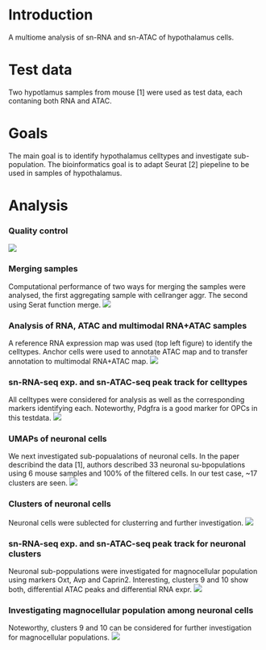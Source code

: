 <!-- GETTING STARTED -->
# Introduction
A multiome analysis of sn-RNA and sn-ATAC of hypothalamus cells.

# Test data
Two hypotlamus samples from mouse [1] were used as test data, each contaning both RNA and ATAC.

# Goals
The main goal is to identify hypothalamus celltypes and investigate sub-population. The bioinformatics goal is to adapt Seurat [2] piepeline to be used in samples of hypothalamus.

#  Analysis
### Quality control

![](https://blogger.googleusercontent.com/img/b/R29vZ2xl/AVvXsEgscA9dYsOLuoRLlwRgy_UotYX6TgAjv0TAgS4jbXBi0Qa01Ybnt_fpQGKA9Mh7neWJodtCm8nVrr3SW8qv3yl53jC4FcNrGxJ3STtC3cZazpoA948amr5d_eV1vH0GoHRkevw-QXTokzgTWaTggwaisbK13lj3sP3KVOZKqbqsunN5MYGNS9bYamkTDRc/s5669/plot_VlnPlot_multiome_rna_atac.png)

### Merging samples
Computational performance of two ways for merging the samples were analysed, the first aggregating sample with cellranger aggr. The second using Serat function merge.
![](https://blogger.googleusercontent.com/img/b/R29vZ2xl/AVvXsEiRRiUq-rF_ePp4cU2obk5zRtZ6b0RFbBrtvtnFeq_DLuzZ1gFOUEFBpYTrlEya9wPWfl7dcNtPgM2trXw9SnJeQl6flGU4cSekk2zo9IMaJ-qSAz-WH9DjuvItnVGg540B8nbL5fs37NAH_JFaxedc4-TPOLOCmLUYPqqtzw0lnCeOWe02p9lBmRjTyhQ/s3779/DimPlot_comparisson_aggr_combined.png)

### Analysis of RNA, ATAC and multimodal RNA+ATAC samples
A reference RNA expression map was used (top left figure) to identify the celltypes. Anchor cells were used to annotate ATAC map and to transfer annotation to multimodal RNA+ATAC map.
![](https://blogger.googleusercontent.com/img/b/R29vZ2xl/AVvXsEj7ZjmkAGlaVnro5rji3ynMWDHu8B28bdrcMmrV42YLuAEADUWC4yqxlx8GCivVDFWZYYA5DkxycIjnLwVZWBiZc73dz0cSl4LWfsqFcIp3m1PtytUqE_Vn_6Pi7IlUlEmW22d2NmJLglDWd_6-CUO-4TBcLwKHSMR8c7IVzlHsdRnTXfWJFSG4L5Ll73s/s1600/WhatsApp%20Image%202023-11-30%20at%2005.39.52.jpeg)

### sn-RNA-seq exp. and sn-ATAC-seq peak track for celltypes
All celltypes were considered for analysis as well as the corresponding markers identifying each. Noteworthy, Pdgfra is a good marker for OPCs in this testdata.
![](https://blogger.googleusercontent.com/img/b/R29vZ2xl/AVvXsEiyAKrkkNiN4apyHcn6M32WX2vGaKSaRKkmUEhf_Vm-O_pYWEYcD8FmxvMTh1fqAtSSraad94VBg-rqKWGHbr6Y7gUks78BqjN8T0cLnW-_wFfd9i929YDrjV-TLbzyNNktVM81PPFWhas-u4ce3RD8BMWAtt6eRAdIdFsFoh-YYzsdVO9_ZsabZGXqctQ/s1600/WhatsApp%20Image%202023-12-08%20at%2004.09.56%20(1).jpeg)

### UMAPs of neuronal cells
We next investigated sub-popualations of neuronal cells. In the paper describind the data [1], authors described 33 neuronal su-bpopulations using 6 mouse samples and 100% of the filtered cells. In our test case, ~17 clusters are seen.
![](https://blogger.googleusercontent.com/img/b/R29vZ2xl/AVvXsEj0ekzzRaYkGnAkd3jzQ6TQR8q9qe4glYkTivGz-j9RuqxhGdJYv524U4rUJgHuqVPfTaKadqs4aAMRYhoO9NlqNb4SMCqciVU5LpdblkoN2jSbtkWwSkRyfWzWAWdmo5eNSPaLs0Ui1fxl_CcOPXVuK8RZU2VkGN5QoHobBNrMsMYZdNilomAYS7zo7b0/s1600/WhatsApp%20Image%202023-12-06%20at%2012.34.52%20(1).jpeg)

### Clusters of neuronal cells
Neuronal cells were sublected for clusterring and further investigation.
![](https://blogger.googleusercontent.com/img/b/R29vZ2xl/AVvXsEj-QNdCjidcGhZUtM8cs5LxGCiVdqEBRRdzgaBbQDRSeXGi2P4ai_lgY89Kxk13lwFDYiFP04gdvZddP_bQuQhd48NbMRQui8TV-xFD_UwM2yS325TTIx6wc8o42xwaTMxm3n-hf6O0pq4hhp_Xd7qQwCkZYs1ozy5ALJAWn2PNs7mCMEfZW3bjxs-Cxy0/s1600/WhatsApp%20Image%202023-12-06%20at%2015.49.02.jpeg)

### sn-RNA-seq exp. and sn-ATAC-seq peak track for neuronal clusters
Neuronal sub-poppulations were investigated for magnocellular population using markers Oxt, Avp and Caprin2. Interesting, clusters 9 and 10 show both, differential ATAC peaks and differential RNA expr.
![](https://blogger.googleusercontent.com/img/b/R29vZ2xl/AVvXsEjFYH9giY0Cr217eXCMdLjweQT8F78zZh6q8dVhVBzwUyy2wpl9C3D_HNo-FY9fk8JG_4iWrF12xExHqWwcFIp7Oxqp7JoeCFmQZ4P8gHa-pxLXNGAhGDt6gcWP66CQUT91WYd5jE9OMSil5ZGqadYpfun7WE_tu2cbf-p4RF9LOrr2hx9LgSDlTYsIdEM/s1600/WhatsApp%20Image%202023-12-07%20at%2007.32.07%20(1).jpeg)

### Investigating magnocellular population among neuronal cells
Noteworthy, clusters 9 and 10 can be considered for further investigation for magnocellular populations.
![](https://blogger.googleusercontent.com/img/b/R29vZ2xl/AVvXsEiXiMA9LU7fJzyhbbaiexFzwh2pv2SKeC2PsBLLXuWrCcMOgYn9yXAhk3dV3nwHbxuQ5iuMf8ZYtPgic2AYTK3n0Ah-3fJ6kpLrEgCxPmHReUqrTcPySmWj1GbVt89FEzfPLTtUufzNLZGVg7lmba9Y7rkJnuUufKAUhh9MR3YzsULhB7rcRrzyyd4IwCw/s1600/WhatsApp%20Image%202023-12-07%20at%2011.03.33.jpeg)
